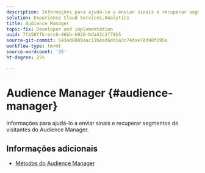 ```yaml
---
description: Informações para ajudá-lo a enviar sinais e recuperar segmentos de visitantes do Audience Manager.
solution: Experience Cloud Services,Analytics
title: Audience Manager
topic-fix: Developer and implementation
uuid: 7fa58ffb-ecc6-46bb-b920-bda42c1f78b5
source-git-commit: 5434d8809aac11b4ad6dd1a3c74dae7dd98f095a
workflow-type: tm+mt
source-wordcount: '35'
ht-degree: 25%

---
```



# Audience Manager {#audience-manager}

Informações para ajudá-lo a enviar sinais e recuperar segmentos de visitantes do Audience Manager.

## Informações adicionais 

+ [Métodos do Audience Manager](/help/universal-windows/audiencemgmt/audience-manager-methods.md)